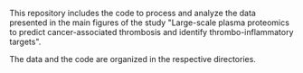 This repository includes the code to process and analyze the data presented in the main figures of the study "Large-scale plasma proteomics to predict cancer-associated thrombosis and identify thrombo-inflammatory targets".

The data and the code are organized in the respective directories.
